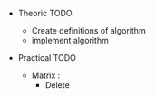 - Theoric TODO

    - Create definitions of algorithm
    - implement algorithm


- Practical TODO

    - Matrix :
        - Delete